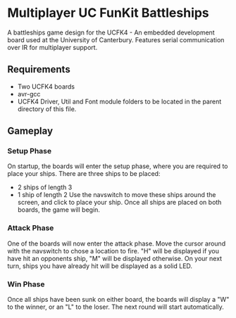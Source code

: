# Multiplayer UC FunKit Battleships
A battleships game design for the UCFK4 - An embedded development board used at the University of Canterbury. Features serial communication over IR for multiplayer support.

## Requirements
- Two UCFK4 boards
- avr-gcc
- UCFK4 Driver, Util and Font module folders to be located in the parent directory of this file.

## Gameplay
### Setup Phase
On startup, the boards will enter the setup phase, where you are required to place your ships. There are three ships to be placed:
- 2 ships of length 3
- 1 ship of length 2
Use the navswitch to move these ships around the screen, and click to place your ship. Once all ships are placed on both boards, the game will begin.

### Attack Phase
One of the boards will now enter the attack phase. Move the cursor around with the navswitch to chose a location to fire. "H" will be displayed if you have hit an opponents ship, "M" will be displayed otherwise. On your next turn, ships you have already hit will be displayed as a solid LED.

### Win Phase
Once all ships have been sunk on either board, the boards will display a "W" to the winner, or an "L" to the loser. The next round will start automatically.



